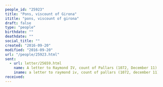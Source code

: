 ```yaml
---
people_id: "25923"
title: "Pons, viscount of Girona"
ititle: "pons, viscount of girona"
draft: false
type: "people"
birthdate: ""
deathdate: ""
social_title: ""
created: "2016-09-20"
modified: "2016-09-20"
url: "/people/25923.html"
sent:
  - url: letter/25659.html
    name: A letter to Raymond IV, count of Pallars (1072, December 11)
    iname: a letter to raymond iv, count of pallars (1072, december 11)
received:
---
```

